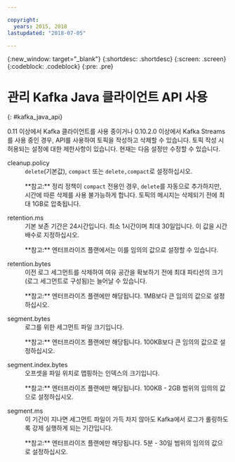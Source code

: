 ```yaml
---

copyright:
  years: 2015, 2018
lastupdated: "2018-07-05"

---
```


{:new_window: target="_blank"}
{:shortdesc: .shortdesc}
{:screen: .screen}
{:codeblock: .codeblock}
{:pre: .pre}

# 관리 Kafka Java 클라이언트 API 사용
{: #kafka_java_api}


<!-- 
17/10/17 - Karen: following info duplicated at messagehub108
 -->

0.11 이상에서 Kafka 클라이언트를 사용 중이거나 0.10.2.0 이상에서 Kafka Streams를 사용 중인 경우, API를 사용하여 토픽을 작성하고 삭제할 수 있습니다. 토픽 작성 시 허용되는 설정에 대한 제한사항이 있습니다. 현재는 다음 설정만 수정할 수 있습니다.

<dl>
<dt>cleanup.policy</dt>
<dd><code>delete</code>(기본값), <code>compact</code> 또는 <code>delete,compact</code>로 설정하십시오.
<p>**참고:**
정리 정책이 <code>compact</code> 전용인 경우, <code>delete</code>를 자동으로 추가하지만, 시간에 따른 삭제를 사용 불가능하게 합니다. 토픽의 메시지는 삭제되기 전에 최대 1GB로 압축됩니다.</p>
</dd>

<dt>retention.ms</dt>
<dd>기본 보존 기간은 24시간입니다. 최소 1시간이며 최대 30일입니다. 이 값을 시간 배수로 지정하십시오.

<p>**참고:**
엔터프라이즈 플랜에서는 이를 임의의 값으로 설정할 수 있습니다. </p>
</dd>

<dt>retention.bytes</dt>
<dd>이전 로그 세그먼트를 삭제하여 여유 공간을 확보하기 전에 최대 파티션의 크기(로그 세그먼트로 구성됨)는 늘어날 수 있습니다.

<p>**참고:**
엔터프라이즈 플랜에만 해당됩니다. 1MB보다 큰 임의의 값으로 설정하십시오. </p>
</dd>

<dt>segment.bytes</dt>
<dd>로그를 위한 세그먼트 파일 크기입니다.

<p>**참고:**
엔터프라이즈 플랜에만 해당됩니다. 100KB보다 큰 임의의 값으로 설정하십시오. </p>
</dd>

<dt>segment.index.bytes</dt>
<dd>오프셋을 파일 위치로 맵핑하는 인덱스의 크기입니다. 

<p>**참고:**
엔터프라이즈 플랜에만 해당됩니다. 100KB - 2GB 범위의 임의의 값으로 설정하십시오. </p>
</dd>

<dt>segment.ms</dt>
<dd>이 기간이 지나면 세그먼트 파일이 가득 차지 않아도 Kafka에서 로그가 롤링하도록 강제 실행하게 되는 기간입니다.  

<p>**참고:**
엔터프라이즈 플랜에만 해당됩니다. 5분 - 30일 범위의 임의의 값으로 설정하십시오. </p>
</dd>
</dl>

